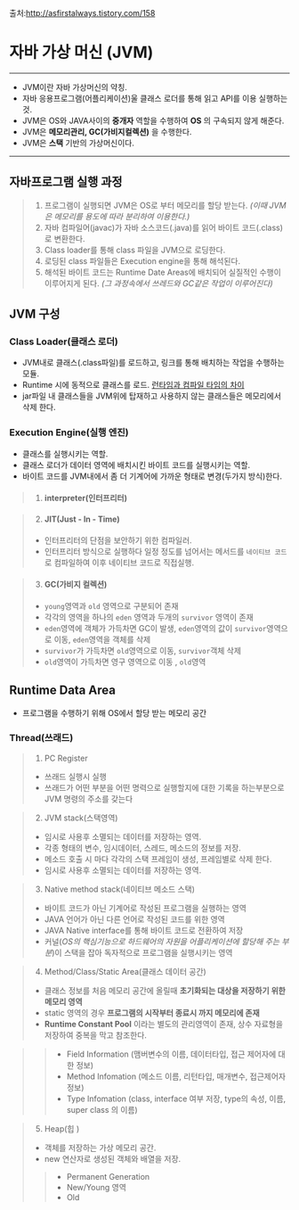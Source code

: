 출처:http://asfirstalways.tistory.com/158

# 자바 가상 머신 (JVM)

---
* JVM이란 자바 가상머신의 약칭.
* 자바 응용프로그램(어플리케이션)울 클래스 로더를 통해 읽고 API를 이용 실행하는것.
* JVM은 OS와 JAVA사이의 __중개자__ 역할을 수행하여 __OS__ 의 구속되지 않게 해준다.
* JVM은 __메모리관리, GC(가비지컬렉션)__ 을 수행한다.
* JVM은 __스택__ 기반의 가상머신이다.

---
## 자바프로그램 실행 과정
>1. 프로그램이 실행되면 JVM은 OS로 부터 메모리를 할당 받는다. _(이때 JVM은 메모리를 용도에 따라 분리하여 이용한다.)_
>2. 자바 컴파일어(javac)가 자바 소스코드(.java)를 읽어 바이트 코드(.class)로 변환한다.
>3. Class loader를 통해 class 파일을 JVM으로 로딩한다.
>4. 로딩된 class 파일들은 Execution engine을 통해 해석된다.
>5. 해석된 바이트 코드는 Runtime Date Areas에 배치되어 실질적인 수행이 이루어지게 된다. _(그 과정속에서 쓰레드와 GC같은 작업이 이루어진다)_

## JVM 구성

### Class Loader(클래스 로더)
* JVM내로 클래스(.class파일)를 로드하고, 링크를 통해 배치하는 작업을 수행하는 모듈.
* Runtime 시에 동적으로 클래스를 로드. [런타임과 컴파일 타임의 차이]()
* jar파일 내 클래스들을 JVM위에 탑재하고 사용하지 않는 클래스들은 메모리에서 삭제 한다.

### Execution Engine(실행 엔진)
* 클래스를 실행시키는 역할.
* 클래스 로더가 데이터 영역에 배치시킨 바이트 코드를 실행시키는 역할.
* 바이트 코드를 JVM내에서 좀 더 기계어에 가까운 형태로 변경(두가지 방식)한다.

> 1. #### interpreter(인터프리터)

> 2. #### JIT(Just - In - Time)
> * 인터프리터의 단점을 보안하기 위한 컴파일러.
> * 인터프리터 방식으로 실행하다 일정 정도를 넘어서는 메서드를 `네이티브 코드`로 컴파일하여 이후 네이티브 코드로 직접실행.

> 3. #### GC(가비지 컬렉션)
> * `young`영역과 `old` 영역으로 구분되어 존재
> * 각각의 영역을 하나의 `eden` 영역과 두개의 `survivor` 영역이 존재
> * `eden`영역에 객체가 가득차면 GC이 발생, `eden`영역의 값이 `survivor`영역으로 이동, `eden`영역을 객체를 삭제
> * `survivor`가 가득차면 `old`영역으로 이동, `survivor`객체 삭제
> * `old`영역이 가득차면 영구 영역으로 이동 , `old`영역 

## Runtime Data Area
* 프로그램을 수행하기 위해 OS에서 할당 받는 메모리 공간

### Thread(쓰래드)
> 1. PC Register
>   * 쓰래드 실행시 실행
>   * 쓰래드가 어떤 부분을 어떤 명력으로 실행할지에 대한 기록을 하는부분으로 JVM 명령의 주소를 갖는다

> 2. JVM stack(스택영역)
>   * 임시로 사용후 소멸되는 데이터를 저장하는 영역.
>   * 각종 형태의 변수, 임시데이터, 스레드, 메소드의 정보를 저장.
>   * 메소드 호출 시 마다 각각의 스택 프레임이 생성, 프레임별로 삭제 한다.
>   * 임시로 사용후 소멸되는 데이터를 저장하는 영역.

> 3. Native method stack(네이티브 메소드 스택)
>   * 바이트 코드가 아닌 기계어로 작성된 프로그램을 실행하는 영역
>   * JAVA 언어가 아닌 다른 언어로 작성된 코드를 위한 영역
>   * JAVA Native interface를 통해 바이트 코드로 전환하여 저장
>   * 커널(_OS의 핵심기능으로 하드웨어의 자원을 어플리케이션에 할당해 주는 부분_)이 스택을 잡아 독자적으로 프로그램을 실행시키는 영역

> 4. Method/Class/Static Area(클래스 데이터 공간)
>   * 클래스 정보를 처음 메모리 공간에 올릴때 __초기화되는 대상을 저장하기 위한 메모리 영역__
>   * static 영역의 경우 __프로그램의 시작부터 종료시 까지 메모리에 존재__
>   * __Runtime Constant Pool__ 이라는 별도의 관리영역이 존재, 상수 자료형을 저장하여 중복을 막고 참조한다.

>>   * Field Information (맴버변수의 이름, 데이터타입, 접근 제어자에 대한 정보)
>>   * Method Infomation (메소드 이름, 리턴타입, 매개변수, 접근제어자 정보)
>>   * Type Infomation (class, interface 여부 저장, type의 속성, 이름, super class 의 이름)

> 5. Heap(힙 )
>   * 객체를 저장하는 가상 메모리 공간. 
>   * new 연산자로 생성된 객체와 배열을 저장.
>>   * Permanent Generation 
>>   * New/Young 영역
>>   * Old 
